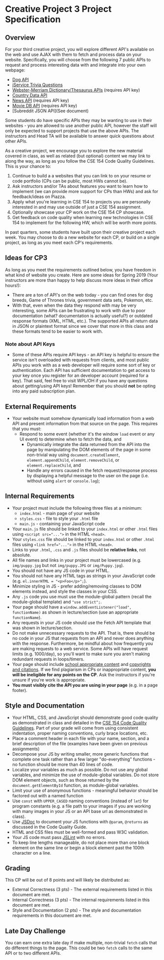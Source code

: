 # Creative Project 3 Project Specification
## Overview
For your third creative project, you will explore different API's available on the web
and use AJAX with them to fetch and process data on your website. Specifically, you will choose from the following 7 public APIs to request and process interesting data with and integrate into your own webpage:

* [Dog API](https://dog.ceo/dog-api/)
* [jService Trivia Questions](http://jservice.io/)
* [Webster-Merriam Dictionary/Thesaurus APIs](https://www.dictionaryapi.com/products/) (requires API key)
* [Country Data API](https://restcountries.eu)
* [News API](https://newsapi.org/docs/get-started) (requires API key)
* [Movie DB API](https://www.themoviedb.org/documentation/api) (requires API key)
* [Subreddit JSON API](See document)

Some students do have specific APIs they may be wanting to
use in their websites - you are allowed to use another public API, however the staff will only be expected to support projects that use the above APIs. The instructors
and Head TA will be available to answer quick questions about other APIs.

As a creative project, we encourage you to explore the new material covered in class, as well as related (but optional) content we may link to along the way, as
long as you follow the CSE 154 Code Quality Guidelines. This is your chance to:

1. Continue to build a a websites that you can link to on your resume or code
   portfolio (CPs can be public, most HWs cannot be).
2. Ask instructors and/or TAs about features you want to learn how to implement (we can
   provide more support for CPs than HWs) and ask for feedback/ideas on Piazza.
3. Apply what you're learning in CSE 154 to projects you are personally interested in and
   may use outside of just a CSE 154 assignment.
4. Optionally showcase your CP work on the CSE 154 CP showcase.
5. Get feedback on code quality when learning new technologies in CSE 154 to implement for
   the following HW, which will be worth more points.

In past quarters, some students have built upon their creative project each week. You may
choose to do a new website for each CP, or build on a single project, as long as you meet
each CP's requirements.

## Ideas for CP3
As long as you meet the requirements outlined below, you have freedom in what kind of
website you create. Here are some ideas for Spring 2019 (Your instructors are more than
happy to help discuss more ideas in their office hours!):
* There are a ton of API's on the web today - you can find ones for dog breeds,
Game of Thrones trivia, government data sets, Pokemon, etc.
* With that, even when the data they respond with may be very interesting, some
APIs can be frustrating to work with due to poor documentation (what?
documentation is actually useful?) or outdated response formats (XML, HTML, etc.).
The supported APIs all return data in JSON or plaintext format since we
cover that more in this class and these formats tend to be easier to work with.

### Note about API Keys
* Some of these APIs require API keys - an API key is helpful to ensure the service isn't overloaded with requests from clients, and most public APIs you work with as a web developer will require some sort of key or authentication. Each API has sufficient documentation to get access to your key once you register for an developer account (required for a key). That said, feel free to visit WPL/OH if you have any questions about getting/using API keys! Remember that you should **not** be opting into any paid subscription plan.

## External Requirements
* Your website must somehow dynamically load information from a web API and
present information from that source on the page. This requires that you must:
  * Respond to some event (whether it's the window `load` event or any UI event) to determine when to fetch the data, and
    * Dynamically integrate the data returned from the API into the page by manipulating the DOM elements of the page in some non-trivial way using `document.createElement`, `element.appendChild`, `element.removeChild`, or `element.replaceChild`, and
    * Handle any errors caused in the fetch request/response process by displaying a helpful message to the user on the page (i.e. without using `alert` or `console.log`);

## Internal Requirements
* Your project must include the following three files at a minimum:
  * `index.html` - main page of your website
  * `styles.css` - file to style your `.html` file
  * `main.js` - containing your JavaScript code
* Your `main.js` file should be linked to your `index.html` or other `.html` files using  `<script src="...">` in the HTML `<head>`.
* Your `styles.css` file should be linked to your `index.html` or other `.html` files using `<link href="...">` in the HTML `<head>`.
* Links to your `.html`,  `.css` and `.js` files should be **relative links**, not absolute.
* All file names and links in your project must be lowercased (e.g. `img/puppy.jpg` but not `img/puppy.JPG` or `img/Puppy.jpg`).
* You should not have any JS code in your HTML.
* You should not have any HTML tags as strings in your JavaScript code (e.g. `el.innerHTML = "<p>Foo</p>";`).
* Minimize styling in JS - prefer adding/removing classes to DOM elements instead, and style the classes in your CSS.
* Any `.js` code you use must use the module-global pattern (recall the module-global template) and `"use strict";`.
* Your page should have a `window.addEventListener("load", functionName)` as shown in lecture/section (use an appropriate `functionName`).
* Any requests in your JS code should use the Fetch API template that was shown in lecture/section.
* Do not make unnecessary requests to the API. That is, there should be no code in your JS that requests from an API and never does anything with the response. Furthermore, be mindful about how frequently you are making requests to a web service. Some APIs will have request limits (e.g. 1000/day), so you'll want to make sure you aren't making redundant requests in loops/timers.
* Your page should include
[school appropriate content](https://courses.cs.washington.edu/courses/cse154/19sp/syllabus/syllabus.html#academic-conduct)
and [copyrights and citations](https://courses.cs.washington.edu/courses/cse154/19sp/syllabus/syllabus.html#copyright). If we find plagiarism in CPs or inappropriate content, **you will be ineligible for any points on the CP**. Ask the instructors if you're unsure if you're work is appropriate.
* **You must visibly cite the API you are using in your page** (e.g. in a page footer).

## Style and Documentation
* Your HTML, CSS, and JavaScript should demonstrate good code quality as demonstrated in class and
  detailed in the [CSE 154 Code Quality Guidelines](https://courses.cs.washington.edu/courses/cse154/codequalityguide/_site/). Part of your grade will come from using consistent indentation, proper naming conventions, curly brace locations, etc.
* Place a comment header in each file with your name, section, and a brief description of the file (examples have been given on previous assignments)
* Decompose your JS by writing smaller, more generic functions that complete one task rather than a few larger "do-everything" functions - no function should be more than 40 lines of code.
* Localize your variables as much as possible. Do not use any global variables, and minimize the use of module-global variables. Do not store DOM element objects, such as those returned by the `document.getElementById` function, as module-global variables.
* Limit your use of anonymous functions - meaningful behavior should be factored out with a named function
* Use `const` with `UPPER_CASED` naming conventions (instead of `let`) for program constants (e.g. a file path to your images if you are working with many images in your JS or an API base url as demonstrated in class).
* Use [JSDoc](http://usejsdoc.org/) to document your JS functions with `@param`, `@returns` as discussed in the Code Quality Guide.
* HTML and CSS files must be well-formed and pass W3C validation.
* Your JS code must pass [JSLint](https://oxford.cs.washington.edu/cse154/jslint/) with no errors.
* To keep line lengths manageable, do not place more than one block element on the same line or begin a block element past the 100th character on a line.

## Grading
This CP will be out of 8 points and will likely be distributed as:
* External Correctness (3 pts) - The external requirements listed in this document are met.
* Internal Correctness (3 pts) - The internal requirements listed in this document are met.
* Style and Documentation (2 pts) - The style and documentation requirements in this document are met.  

## Late Day Challenge
You can earn one extra late day if make multiple, non-trivial `fetch` calls that do different things to the page. This could be two `fetch` calls to the same API or to two different APIs.
